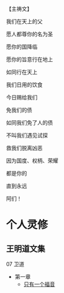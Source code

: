 【主祷文】

我们在天上的父

愿人都尊你的名为圣

愿你的国降临

愿你的旨意行在地上

如同行在天上

我们日用的饮食

今日赐给我们

免我们的债

如同我们免了人的债

不叫我们遇见试探

救我们脱离凶恶

因为国度、权柄、荣耀

都是你的

直到永远

阿们！

# 个人灵修
## 王明道文集
07 卫道
- 第一章
  - [只有一个福音](https://github.com/caojunhua/lingxiu/blob/master/%E7%8E%8B%E6%98%8E%E9%81%93%E6%96%87%E9%9B%86/07_%E5%8D%AB%E9%81%93/01_%E7%9C%9F%E4%BC%AA%E7%A6%8F%E9%9F%B3%E8%BE%A8.md)
